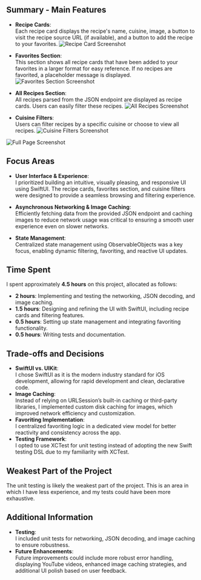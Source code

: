 ## Summary - Main Features

- **Recipe Cards**:  
  Each recipe card displays the recipe's name, cuisine, image, a button to visit the recipe source URL (if available), and a button to add the recipe to your favorites.
    ![Recipe Card Screenshot](Recipes/Assets/Card.png)


- **Favorites Section**:  
  This section shows all recipe cards that have been added to your favorites in a larger format for easy reference. If no recipes are favorited, a placeholder message is displayed.
  ![Favorites Section Screenshot](Recipes/Assets/Favorites.png)


- **All Recipes Section**:  
  All recipes parsed from the JSON endpoint are displayed as recipe cards. Users can easily filter these recipes.
  ![All Recipes Screenshot](Recipes/Assets/All.png)


- **Cuisine Filters**:  
  Users can filter recipes by a specific cuisine or choose to view all recipes.
  ![Cuisine Filters Screenshot](Recipes/Assets/Filter.png)
  
![Full Page Screenshot](Recipes/Assets/Full.png)



## Focus Areas
- **User Interface & Experience**:  
  I prioritized building an intuitive, visually pleasing, and responsive UI using SwiftUI. The recipe cards, favorites section, and cuisine filters were designed to provide a seamless browsing and filtering experience.
  
- **Asynchronous Networking & Image Caching**:  
  Efficiently fetching data from the provided JSON endpoint and caching images to reduce network usage was critical to ensuring a smooth user experience even on slower networks.

- **State Management**:  
  Centralized state management using ObservableObjects was a key focus, enabling dynamic filtering, favoriting, and reactive UI updates.

## Time Spent
I spent approximately **4.5 hours** on this project, allocated as follows:
- **2 hours**: Implementing and testing the networking, JSON decoding, and image caching.
- **1.5 hours**: Designing and refining the UI with SwiftUI, including recipe cards and filtering features.
- **0.5 hours**: Setting up state management and integrating favoriting functionality.
- **0.5 hours**: Writing tests and documentation.

## Trade-offs and Decisions
- **SwiftUI vs. UIKit**:  
  I chose SwiftUI as it is the modern industry standard for iOS development, allowing for rapid development and clean, declarative code.
- **Image Caching**:  
  Instead of relying on URLSession’s built-in caching or third-party libraries, I implemented custom disk caching for images, which improved network efficiency and customization.
- **Favoriting Implementation**:  
  I centralized favoriting logic in a dedicated view model for better reactivity and consistency across the app.
- **Testing Framework**:  
  I opted to use XCTest for unit testing instead of adopting the new Swift testing DSL due to my familiarity with XCTest.

## Weakest Part of the Project
The unit testing is likely the weakest part of the project. This is an area in which I have less experience, and my tests could have been more exhaustive.

## Additional Information
- **Testing**:  
  I included unit tests for networking, JSON decoding, and image caching to ensure robustness.
- **Future Enhancements**:  
  Future improvements could include more robust error handling, displaying YouTube videos, enhanced image caching strategies, and additional UI polish based on user feedback.
